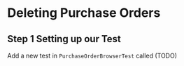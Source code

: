# Deleting Purchase Orders

## Step 1 Setting up our Test

Add a new test in `PurchaseOrderBrowserTest` called (TODO)